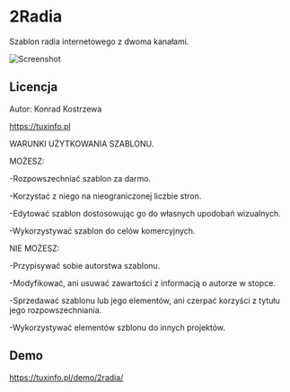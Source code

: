 
# 2Radia 

Szablon radia internetowego z dwoma kanałami. 


![Screenshot](https://github.com/drkosti/2radia/blob/main/GRAFIKI/sceenshot.png)


## Licencja

Autor: Konrad Kostrzewa 

https://tuxinfo.pl

WARUNKI UŻYTKOWANIA SZABLONU.

MOŻESZ:

-Rozpowszechniać szablon za darmo.

-Korzystać z niego na nieograniczonej liczbie stron.

-Edytować szablon dostosowując go do własnych upodobań wizualnych.

-Wykorzystywać szablon do celów komercyjnych.

NIE MOŻESZ:

-Przypisywać sobie autorstwa szablonu.

-Modyfikować, ani usuwać zawartości z informacją o autorze w stopce.

-Sprzedawać szablonu lub jego elementów, ani czerpać korzyści z tytułu jego rozpowszechniania.

-Wykorzystywać elementów szblonu do innych projektów.
## Demo

https://tuxinfo.pl/demo/2radia/

